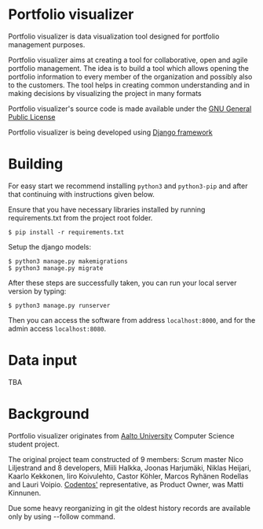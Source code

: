 # Portfolio visualizer

Portfolio visualizer is data visualization tool designed for portfolio management purposes.

Portfolio visualizer aims at creating a tool for collaborative, open and agile portfolio management. The idea is to build a tool which allows opening the portfolio information to every member of the organization and possibly also to the	customers. The tool helps in creating common understanding and in making decisions by visualizing the project in many formats

Portfolio visualizer's source code is made available under the [GNU General Public License]

Portfolio visualizer is being developed using [Django framework]

# Building
For easy start we recommend installing `python3` and `python3-pip` and after that continuing with instructions given below.

Ensure that you have necessary libraries installed by running requirements.txt from the project root folder.
```
$ pip install -r requirements.txt
```
Setup the django models:
```
$ python3 manage.py makemigrations
$ python3 manage.py migrate
```
After these steps are successfully taken, you can run your local server version by typing:
```
$ python3 manage.py runserver
```
Then you can access the software from address `localhost:8000`, and for the admin access `localhost:8080`.

# Data input

TBA

# Background
Portfolio visualizer originates from [Aalto University] Computer Science student project.

The original project team constructed of 9 members: Scrum master Nico Liljestrand and 8 developers, Miili Halkka, Joonas Harjumäki, Niklas Heijari, Kaarlo Kekkonen, Iiro Koivulehto, Castor Köhler, Marcos Ryhänen Rodellas and Lauri Voipio. [Codentos'] representative, as Product Owner, was Matti Kinnunen.

Due some heavy reorganizing in git the oldest history records are available only by using --follow command.

[Aalto University]: <http://www.aalto.fi/en/>
[Codentos']: <http://www.codento.fi/>
[Django framework]: <https://www.djangoproject.com/>
[GNU General Public License]: <https://www.gnu.org/licenses/gpl-3.0.html>
